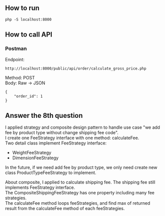 ## How to run
```
php -S localhost:8000
```

## How to call API
### Postman
Endpoint:
```
http://localhost:8000/public/api/order/calculate_gross_price.php
```
Method: POST <br>
Body: Raw -> JSON
```
{
    "order_id": 1
}
```

## Answer the 8th question
I applied strategy and composite design pattern to handle use case "we add fee by product type without change shipping fee code". <br>
I create one FeeStrategy interface with one method: calculateFee.<br>
Two detail class implement FeeStrategy interface:<br>
- WeightFeeStrategy
- DimensionFeeStrategy

In the future, if we need add fee by product type, we only need create new class ProductTypeFeeStrategy to implement.<br>

About composite, I applied to calculate shipping fee. The shipping fee still implements FeeStrategy interface.<br>
The CompositeShippingFeeStrategy has one property including many fee strategies. <br>
The calculateFee method loops feeStrategies, and find max of returned result from the calculateFee method of each feeStrategies.
